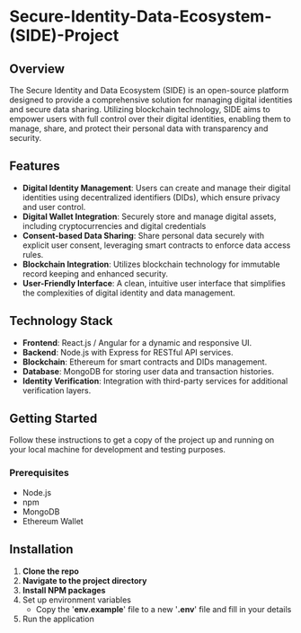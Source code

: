 # Secure-Identity-Data-Ecosystem-(SIDE)-Project
## Overview
The Secure Identity and Data Ecosystem (SIDE) is an open-source platform designed to provide a comprehensive 
solution for managing digital identities and secure data sharing. Utilizing blockchain technology, SIDE aims 
to empower users with full control over their digital identities, enabling them to manage, share, and protect
their personal data with transparency and security. 

## Features
+ **Digital Identity Management**: Users can create and manage their digital identities using decentralized identifiers (DIDs), which ensure privacy and user control.
+ **Digital Wallet Integration**: Securely store and manage digital assets, including cryptocurrencies and digital credentials
+ **Consent-based Data Sharing**: Share personal data securely with explicit user consent, leveraging smart contracts to enforce data access rules.
+ **Blockchain Integration**: Utilizes blockchain technology for immutable record keeping and enhanced security.
+ **User-Friendly Interface**: A clean, intuitive user interface that simplifies the complexities of digital identity and data management.

## Technology Stack
+ **Frontend**: React.js / Angular for a dynamic and responsive UI.
+ **Backend**: Node.js with Express for RESTful API services.
+ **Blockchain**: Ethereum for smart contracts and DIDs management.
+ **Database**: MongoDB for storing user data and transaction histories.
+ **Identity Verification**: Integration with third-party services for additional verification layers.

## Getting Started
Follow these instructions to get a copy of the project up and running on your local machine for development and testing purposes. 
### Prerequisites
+ Node.js
+ npm
+ MongoDB
+ Ethereum Wallet

## Installation
1. **Clone the repo**
2. **Navigate to the project directory**
3. **Install NPM packages**
4. Set up environment variables
   + Copy the '**env.example**' file to a new '**.env**' file and fill in your details
5. Run the application 
